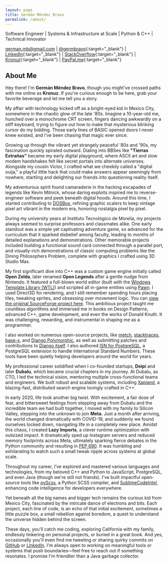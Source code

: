 ```yaml
---
layout: page
title: Germán Méndez Bravo
permalink: /about/
---
```


Software Engineer |
Systems & Infrastructure at Scale |
Python & C++ |
Technical Innovator

[<i class="fa fa-envelope"></i> german.mb@gmail.com](mailto:german.mb@gmail.com) |
[<i class="fa fa-twitter"></i> @germbravo](https://twitter.com/germbravo){:target="_blank"} |
[<i class="fa fa-linkedin"></i> LinkedIn](https://www.linkedin.com/in/kronuz/){:target="_blank"} |
[<i class="fa fa-stack-overflow"></i> StackOverflow](https://stackoverflow.com/users/167522/kronuz){:target="_blank"} |
[<i class="fa fa-github"></i> Kronuz](https://github.com/Kronuz){:target="_blank"} |
[<i class="fa fa-paypal"></i> PayPal.me](https://www.paypal.me/Kronuz/25){:target="_blank"}


## About Me

Hey there! I'm **Germán Méndez Bravo**, though you might've crossed paths with me online as **Kronuz**. If you're curious enough to be here, grab your favorite beverage and let me tell you a story.

My affair with technology kicked off as a bright-eyed kid in Mexico City, somewhere in the chaotic glow of the late '80s. Imagine a 10-year-old me, hunched over a monochrome CRT screen, fingers dancing awkwardly on a stiff keyboard, trying to figure out how to make that mysterious blinking cursor do my bidding. Those early lines of BASIC opened doors I never knew existed, and I’ve been chasing that magic ever since.

Growing up through the vibrant yet strangely peaceful '80s and '90s, my fascination quickly spiraled outward. Dialing into BBSes like **"Tierras Extrañas"** became my early digital playground, where ASCII art and slow modem handshakes felt like secret portals into alternate universes. Alongside my cousin Victor, I crafted what we cheekily called a "digital ouija," a playful little hack that could make answers appear seemingly from nowhere, startling and delighting our friends into questioning reality itself.

My adventurous spirit found camaraderie in the hacking escapades of legends like Kevin Mitnick, whose daring exploits inspired me to reverse-engineer software and peek beneath digital hoods. Around this time, I started contributing to [DOSBox](https://www.dosbox.com/), refining graphic scalers to keep vintage pixel art vibrant in the modern era, honoring nostalgia pixel by pixel.

During my university years at Instituto Tecnológico de Morelia, my projects always seemed to surprise professors and classmates alike. One early standout was a simple yet captivating adventure game, so advanced for the curriculum that it sparked disbelief among faculty, leading to months of detailed explanations and demonstrations. Other memorable projects included building a functional sound card connected through a parallel port, and visually-rich demonstrations of classic computing problems like the Dining Philosophers Problem, complete with graphics I crafted using 3D Studio Max.

My first significant dive into C++ was a custom game engine initially called **Open Zelda**, later renamed **Open Legends** after a gentle nudge from Nintendo. It featured a full-blown world editor (built with the [Windows Template Library (WTL)](https://sourceforge.net/projects/wtl/)) and scripted all in-game entities using [Pawn](https://www.compuphase.com/pawn/pawn.htm). I used Direct3D for rendering, and I still remember spending hours placing tiles, tweaking sprites, and obsessing over movement logic. You can [view the original SourceForge project here](https://sourceforge.net/projects/openlegends/). This ambitious project taught me countless algorithms and immersed me in books on Design Patterns, advanced C++, game development, and even the works of Donald Knuth. It was challenging, rewarding, and instrumental in shaping me as a programmer.

I also worked on numerous open-source projects, like [metch](https://github.com/Kronuz/metch), [stacktraces](https://github.com/Kronuz/stacktraces), [base-x](https://github.com/Kronuz/base-x), and [Django Polymorphic](https://github.com/django-polymorphic/django-polymorphic), as well as submitting patches and contributions to [Django itself](https://github.com/django/django/commits?author=Kronuz). I also authored [ISN for PostgreSQL](https://github.com/Kronuz/isn), a PostgreSQL extension to handle International Standard Numbers. These tools have been quietly helping developers around the world for years.

My professional career solidified when I co-founded startups, **Deipi** and later **Dubalu**, which became crucial chapters in my journey. At Dubalu, as CTO, I led the technical vision, mentoring multiple cross-functional teams and engineers. We built robust and scalable systems, including [Xapiand](https://github.com/Kronuz/Xapiand), a blazing-fast, distributed search engine lovingly crafted in C++.

In early 2020, life took another big twist. With excitement, a fair dose of fear, and bittersweet feelings from stepping away from Dubalu and the incredible team we had built together, I moved with my family to Silicon Valley, stepping into the unknown to join **Meta**. Just a month after arriving, the world changed dramatically with COVID-19, and suddenly we found ourselves locked down, navigating life in a completely new place. Amidst this chaos, I created **Lazy Imports**, a clever runtime optimization with outsized impact. It dramatically sped up Instagram servers and reduced memory footprints across Meta, ultimately sparking fierce debates in the Python community and resulting in [PEP 690](https://peps.python.org/pep-0690/). It was humbling and exhilarating to watch such a small tweak ripple across systems at global scale.

Throughout my career, I’ve explored and mastered various languages and technologies, from my beloved C++ and Python to JavaScript, PostgreSQL, and even Java (though we're still not friends). I've built impactful open-source tools like [pyScss](https://github.com/Kronuz/pyScss), a Python SCSS compiler, and [SublimeCodeIntel](https://github.com/Kronuz/SublimeCodeIntel), enhancing code intelligence for developers everywhere.

Yet beneath all the big names and bigger tech remains the curious kid from Mexico City, fascinated by the intricate dance of electrons and bits. Each project, each line of code, is an echo of that initial excitement, sometimes a little puzzle box, a small rebellion against boredom, a quest to understand the universe hidden behind the screen.

These days, you'll catch me coding, exploring California with my family, endlessly tinkering on personal projects, or buried in a great book. And yes, occasionally you'll even find me tweeting or sharing quirky commits on [GitHub](https://github.com/kronuz) or [LinkedIn](https://linkedin.com/in/kronuz). I'm always open to working on meaningful tools or systems that push boundaries—feel free to reach out if something resonates. I promise I'm friendlier than a Java garbage collector.
